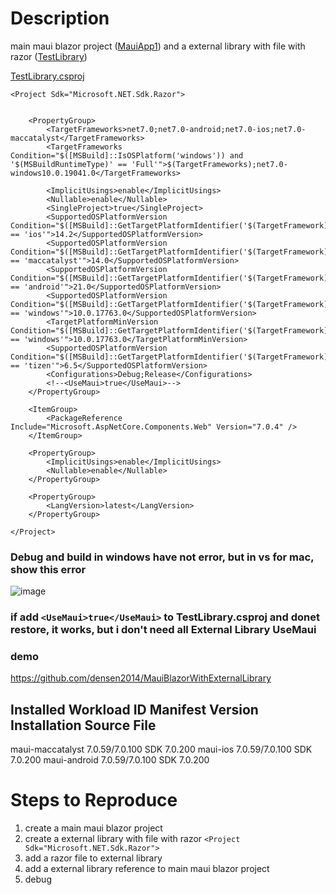 # Description

main maui blazor project ([MauiApp1](https://github.com/densen2014/MauiBlazorWithExternalLibrary/tree/master/MauiApp1))  and a external library with file with razor ([TestLibrary](https://github.com/densen2014/MauiBlazorWithExternalLibrary/tree/master/TestLibrary))

[TestLibrary.csproj](https://github.com/densen2014/MauiBlazorWithExternalLibrary/blob/master/TestLibrary/TestLibrary.csproj)

```
<Project Sdk="Microsoft.NET.Sdk.Razor">


    <PropertyGroup>
        <TargetFrameworks>net7.0;net7.0-android;net7.0-ios;net7.0-maccatalyst</TargetFrameworks>
        <TargetFrameworks Condition="$([MSBuild]::IsOSPlatform('windows')) and '$(MSBuildRuntimeType)' == 'Full'">$(TargetFrameworks);net7.0-windows10.0.19041.0</TargetFrameworks>

        <ImplicitUsings>enable</ImplicitUsings>
        <Nullable>enable</Nullable>
        <SingleProject>true</SingleProject>
        <SupportedOSPlatformVersion Condition="$([MSBuild]::GetTargetPlatformIdentifier('$(TargetFramework)')) == 'ios'">14.2</SupportedOSPlatformVersion>
        <SupportedOSPlatformVersion Condition="$([MSBuild]::GetTargetPlatformIdentifier('$(TargetFramework)')) == 'maccatalyst'">14.0</SupportedOSPlatformVersion>
        <SupportedOSPlatformVersion Condition="$([MSBuild]::GetTargetPlatformIdentifier('$(TargetFramework)')) == 'android'">21.0</SupportedOSPlatformVersion>
        <SupportedOSPlatformVersion Condition="$([MSBuild]::GetTargetPlatformIdentifier('$(TargetFramework)')) == 'windows'">10.0.17763.0</SupportedOSPlatformVersion>
        <TargetPlatformMinVersion Condition="$([MSBuild]::GetTargetPlatformIdentifier('$(TargetFramework)')) == 'windows'">10.0.17763.0</TargetPlatformMinVersion>
        <SupportedOSPlatformVersion Condition="$([MSBuild]::GetTargetPlatformIdentifier('$(TargetFramework)')) == 'tizen'">6.5</SupportedOSPlatformVersion>
        <Configurations>Debug;Release</Configurations>
		<!--<UseMaui>true</UseMaui>-->
	</PropertyGroup>
    
    <ItemGroup>
        <PackageReference Include="Microsoft.AspNetCore.Components.Web" Version="7.0.4" />
    </ItemGroup>

    <PropertyGroup>
        <ImplicitUsings>enable</ImplicitUsings>
        <Nullable>enable</Nullable>
    </PropertyGroup>
    
    <PropertyGroup>
        <LangVersion>latest</LangVersion>
    </PropertyGroup> 
    
</Project>
```

### **Debug and build in windows have not error, but in vs for mac, show this error**  

![image](https://user-images.githubusercontent.com/8428709/226189046-dab643a6-19ac-4a4f-81ca-77ac56ebeefc.png)

### if add `<UseMaui>true</UseMaui>` to TestLibrary.csproj and donet restore, it works, but i don't need all External Library **UseMaui**

### demo
https://github.com/densen2014/MauiBlazorWithExternalLibrary

Installed Workload ID     Manifest Version    Installation Source File   
-----------------------------------------------------
maui-maccatalyst      7.0.59/7.0.100      SDK 7.0.200
maui-ios              7.0.59/7.0.100      SDK 7.0.200
maui-android          7.0.59/7.0.100      SDK 7.0.200


# Steps to Reproduce

1. create a main maui blazor project 
2. create a external library with file with razor `<Project Sdk="Microsoft.NET.Sdk.Razor">`
3. add a razor file to external library
4. add a external library reference to main maui blazor project 
5. debug
